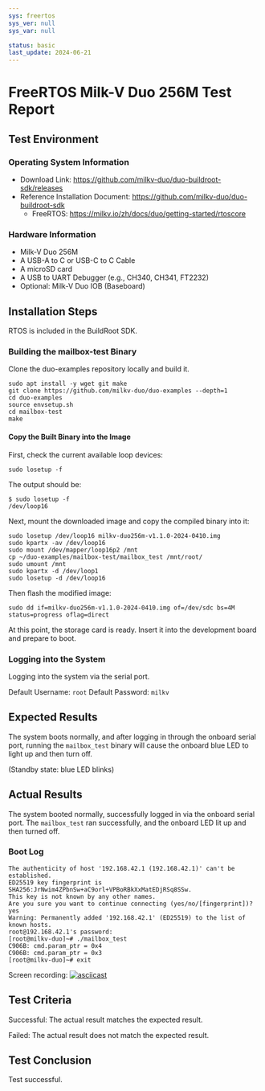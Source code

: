 ```yaml
---
sys: freertos
sys_ver: null
sys_var: null

status: basic
last_update: 2024-06-21
---
```


# FreeRTOS Milk-V Duo 256M Test Report

## Test Environment

### Operating System Information

- Download Link: https://github.com/milkv-duo/duo-buildroot-sdk/releases
- Reference Installation Document: https://github.com/milkv-duo/duo-buildroot-sdk
    - FreeRTOS: https://milkv.io/zh/docs/duo/getting-started/rtoscore

### Hardware Information

- Milk-V Duo 256M
- A USB-A to C or USB-C to C Cable
- A microSD card
- A USB to UART Debugger (e.g., CH340, CH341, FT2232)
- Optional: Milk-V Duo IOB (Baseboard)

## Installation Steps

RTOS is included in the BuildRoot SDK.

### Building the mailbox-test Binary

Clone the duo-examples repository locally and build it.

```shell
sudo apt install -y wget git make
git clone https://github.com/milkv-duo/duo-examples --depth=1
cd duo-examples
source envsetup.sh
cd mailbox-test
make
```

#### Copy the Built Binary into the Image

First, check the current available loop devices:

```shell
sudo losetup -f
```

The output should be:

```shell
$ sudo losetup -f
/dev/loop16
```

Next, mount the downloaded image and copy the compiled binary into it:

```shell
sudo losetup /dev/loop16 milkv-duo256m-v1.1.0-2024-0410.img
sudo kpartx -av /dev/loop16
sudo mount /dev/mapper/loop16p2 /mnt
cp ~/duo-examples/mailbox-test/mailbox_test /mnt/root/
sudo umount /mnt
sudo kpartx -d /dev/loop1
sudo losetup -d /dev/loop16 
```

Then flash the modified image:

```shell
sudo dd if=milkv-duo256m-v1.1.0-2024-0410.img of=/dev/sdc bs=4M status=progress oflag=direct
```

At this point, the storage card is ready. Insert it into the development board and prepare to boot.

### Logging into the System

Logging into the system via the serial port.

Default Username: `root`
Default Password: `milkv`

## Expected Results

The system boots normally, and after logging in through the onboard serial port, running the `mailbox_test` binary will cause the onboard blue LED to light up and then turn off.

(Standby state: blue LED blinks)

## Actual Results

The system booted normally, successfully logged in via the onboard serial port. The `mailbox_test` ran successfully, and the onboard LED lit up and then turned off.

### Boot Log

```log
The authenticity of host '192.168.42.1 (192.168.42.1)' can't be established.
ED25519 key fingerprint is SHA256:JrNwim4ZPbnSw+aC9orl+VPBoRBkXxMatEDjRSq8SSw.
This key is not known by any other names.
Are you sure you want to continue connecting (yes/no/[fingerprint])? yes
Warning: Permanently added '192.168.42.1' (ED25519) to the list of known hosts.
root@192.168.42.1's password: 
[root@milkv-duo]~# ./mailbox_test 
C906B: cmd.param_ptr = 0x4
C906B: cmd.param_ptr = 0x3
[root@milkv-duo]~# exit

```

Screen recording:
[![asciicast](https://asciinema.org/a/MhkD6TsSDQ9N0w4u2k6VUHn3s.svg)](https://asciinema.org/a/MhkD6TsSDQ9N0w4u2k6VUHn3s)

## Test Criteria

Successful: The actual result matches the expected result.

Failed: The actual result does not match the expected result.

## Test Conclusion

Test successful.

